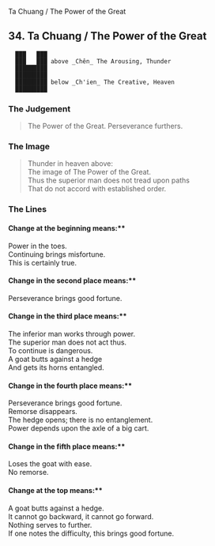 Ta Chuang / The Power of the Great
## 34. Ta Chuang / The Power of the Great
      ███   ███
      ███   ███ above _Chên_ The Arousing, Thunder  
      █████████
      █████████
      █████████ below _Ch'ien_ The Creative, Heaven  
      █████████
### The Judgement
> The Power of the Great. Perseverance furthers.
### The Image
> Thunder in heaven above:  
 The image of The Power of the Great.  
 Thus the superior man does not tread upon paths  
 That do not accord with established order.
### The Lines

#### Change at the beginning means:**  
 Power in the toes.  
 Continuing brings misfortune.  
 This is certainly true.
#### Change in the second place means:**  
 Perseverance brings good fortune.
#### Change in the third place means:**  
 The inferior man works through power.  
 The superior man does not act thus.  
 To continue is dangerous.  
 A goat butts against a hedge  
 And gets its horns entangled.
#### Change in the fourth place means:**  
 Perseverance brings good fortune.  
 Remorse disappears.  
 The hedge opens; there is no entanglement.  
 Power depends upon the axle of a big cart.
#### Change in the fifth place means:**  
 Loses the goat with ease.  
 No remorse.
#### Change at the top means:**  
 A goat butts against a hedge.  
 It cannot go backward, it cannot go forward.  
 Nothing serves to further.  
 If one notes the difficulty, this brings good fortune.



